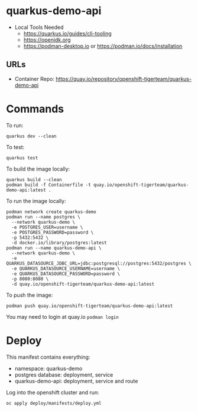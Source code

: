 # quarkus-demo-api

* Local Tools Needed
  * https://quarkus.io/guides/cli-tooling
  * https://openjdk.org
  * https://podman-desktop.io or https://podman.io/docs/installation

## URLs
* Container Repo: https://quay.io/repository/openshift-tigerteam/quarkus-demo-api

# Commands 

To run: 
```shell
quarkus dev --clean
```

To test: 
```shell
quarkus test
```

To build the image locally: 
```shell
quarkus build --clean
podman build -f Containerfile -t quay.io/openshift-tigerteam/quarkus-demo-api:latest .
```

To run the image locally: 
```shell
podman network create quarkus-demo
podman run --name postgres \
  --network quarkus-demo \
  -e POSTGRES_USER=username \
  -e POSTGRES_PASSWORD=password \
  -p 5432:5432 \
  -d docker.io/library/postgres:latest
podman run --name quarkus-demo-api \
  --network quarkus-demo \
  -e QUARKUS_DATASOURCE_JDBC_URL=jdbc:postgresql://postgres:5432/postgres \
  -e QUARKUS_DATASOURCE_USERNAME=username \
  -e QUARKUS_DATASOURCE_PASSWORD=password \
  -p 8080:8080 \
  -d quay.io/openshift-tigerteam/quarkus-demo-api:latest
```

To push the image:
```shell
podman push quay.io/openshift-tigerteam/quarkus-demo-api:latest
```

You may need to login at quay.io `podman login`

# Deploy

This manifest contains everything: 
* namespace: quarkus-demo
* postgres database: deployment, service
* quarkus-demo-api: deployment, service and route

Log into the openshift cluster and run: 
```shell
oc apply deploy/manifests/deploy.yml
```

